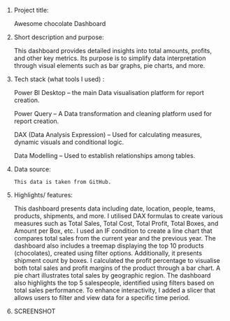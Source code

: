 1) Project title:

   Awesome chocolate Dashboard

2) Short description and purpose:

   This dashboard provides detailed insights into total amounts, profits, and other key metrics. Its purpose is to simplify data interpretation through visual elements such as bar graphs, pie charts, and more.
   
3) Tech stack (what tools I used) :

    Power BI Desktop – the main Data visualisation platform for report creation.

    Power Query – A Data transformation and cleaning platform used for report creation.

    DAX (Data Analysis Expression) – Used for calculating measures, dynamic visuals and conditional logic.
   
    Data Modelling – Used to establish relationships among tables.

5) Data source:
 
       This data is taken from GitHub.

5) Highlights/ features:

   This dashboard presents data including date, location, people, teams, products, shipments, and more. I utilised DAX formulas to create various measures such as Total Sales, Total Cost, Total Profit, Total Boxes, and Amount per Box, etc.
        I used an IF condition to create a line chart that compares total sales from the current year and the previous year. The dashboard also includes a treemap displaying the top 10 products (chocolates), created using filter options. Additionally, it presents shipment count by boxes. I calculated the profit percentage to visualise both total sales and profit margins of the product through a bar chart. A pie chart illustrates total sales by geographic region. The dashboard also highlights the top 5 salespeople, identified using filters based on total sales performance.
   To enhance interactivity, I added a slicer that allows users to filter and view data for a specific time period.

6) SCREENSHOT
      
   
